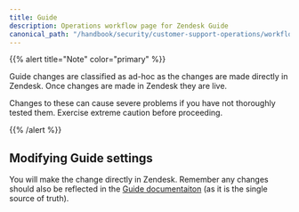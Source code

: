 ```yaml
---
title: Guide
description: Operations workflow page for Zendesk Guide
canonical_path: "/handbook/security/customer-support-operations/workflows/zendesk/guide"
---
```


{{% alert title="Note" color="primary" %}}

Guide changes are classified as ad-hoc as the changes are made directly in Zendesk. Once changes are made in Zendesk they are live.

Changes to these can cause severe problems if you have not thoroughly tested them. Exercise extreme caution before proceeding.

{{% /alert %}}

## Modifying Guide settings

You will make the change directly in Zendesk. Remember any changes should also be reflected in the [Guide documentaiton](../../docs/zendesk/guide) (as it is the single source of truth).
